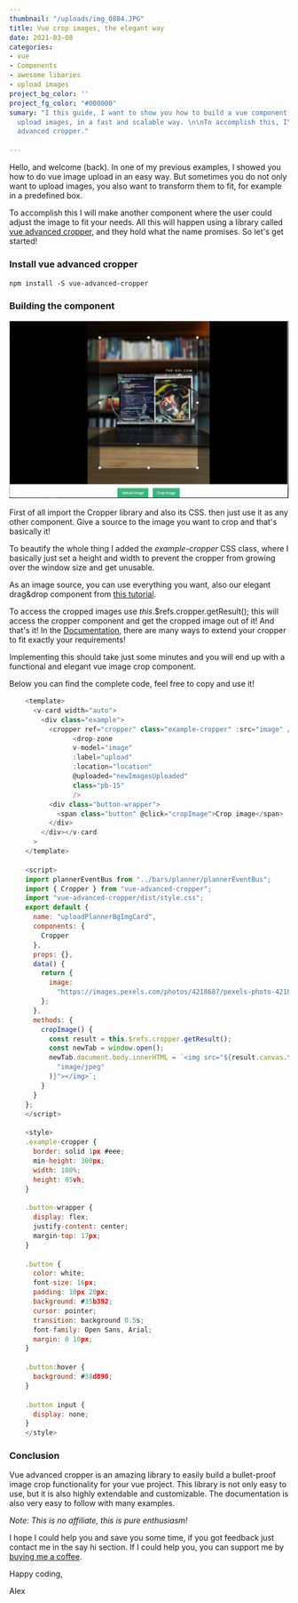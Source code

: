 ```yaml
---
thumbnail: "/uploads/img_0884.JPG"
title: Vue crop images, the elegant way
date: 2021-03-08
categories:
- vue
- Components
- awesome libaries
- upload images
project_bg_color: ''
project_fg_color: "#000000"
sumary: "I this guide, I want to show you how to build a vue component to crop and
  upload images, in a fast and scalable way. \n\nTo accomplish this, I\\`m using vue
  advanced cropper."

---
```

Hello, and welcome (back). In one of my previous examples, I showed you how to do vue image upload in an easy way. But sometimes you do not only want to upload images, you also want to transform them to fit, for example in a predefined box.

To accomplish this I will make another component where the user could adjust the image to fit your needs. All this will happen using a library called [vue advanced cropper](https://norserium.github.io/vue-advanced-cropper/introduction/getting-started.html), and they hold what the name promises. So let's get started!

### Install vue advanced cropper

    npm install -S vue-advanced-cropper

### Building the component

![](/uploads/cropdone.png)

First of all import the Cropper library and also its CSS. then just use it as any other component. Give a source to the image you want to crop and that's basically it!

To beautify the whole thing I added the _example-cropper_ CSS class, where I basically just set a height and width to prevent the cropper from growing over the window size and get unusable.

As an image source, you can use everything you want, also our elegant drag&drop component from [this tutorial](https://www.the-koi.com/projects/upload-images-from-vue/).

To access the cropped images use _this_.$refs.cropper.getResult(); this will access the cropper component and get the cropped image out of it! And that's it! In the [Documentation](https://norserium.github.io/vue-advanced-cropper/introduction/getting-started.html), there are many ways to extend your cropper to fit exactly your requirements!

Implementing this should take just some minutes and you will end up with a functional and elegant vue image crop component.

Below you can find the complete code, feel free to copy and use it!

```js 
    <template>
      <v-card width="auto">
        <div class="example">
          <cropper ref="cropper" class="example-cropper" :src="image" />
                <drop-zone
      			v-model="image"
      			:label="upload"
      			:location="location"
      			@uploaded="newImagesUploaded"
      			class="pb-15"
    			/>
          <div class="button-wrapper">
            <span class="button" @click="cropImage">Crop image</span>
          </div>
        </div></v-card
      >
    </template>
    
    <script>
    import plannerEventBus from "../bars/planner/plannerEventBus";
    import { Cropper } from "vue-advanced-cropper";
    import "vue-advanced-cropper/dist/style.css";
    export default {
      name: "uploadPlannerBgImgCard",
      components: {
        Cropper
      },
      props: {},
      data() {
        return {
          image:
            "https://images.pexels.com/photos/4218687/pexels-photo-4218687.jpeg?auto=compress&cs=tinysrgb&dpr=2&h=650&w=940"
        };
      },
      methods: {
        cropImage() {
          const result = this.$refs.cropper.getResult();
          const newTab = window.open();
          newTab.document.body.innerHTML = `<img src="${result.canvas.toDataURL(
            "image/jpeg"
          )}"></img>`;
        }
      }
    };
    </script>
    
    <style>
    .example-cropper {
      border: solid 1px #eee;
      min-height: 300px;
      width: 100%;
      height: 85vh;
    }
    
    .button-wrapper {
      display: flex;
      justify-content: center;
      margin-top: 17px;
    }
    
    .button {
      color: white;
      font-size: 16px;
      padding: 10px 20px;
      background: #35b392;
      cursor: pointer;
      transition: background 0.5s;
      font-family: Open Sans, Arial;
      margin: 0 10px;
    }
    
    .button:hover {
      background: #38d890;
    }
    
    .button input {
      display: none;
    }
    </style>
```

### Conclusion

Vue advanced cropper is an amazing library to easily build a bullet-proof image crop functionality for your vue project. This library is not only easy to use, but it is also highly extendable and customizable. The documentation is also very easy to follow with many examples.

_Note: This is no affiliate, this is pure enthusiasm!_

I hope I could help you and save you some time, if you got feedback just contact me in the say hi section. If I could help you, you can support me by [buying me a coffee](https://www.buymeacoffee.com/thekoi).

Happy coding,

Alex
